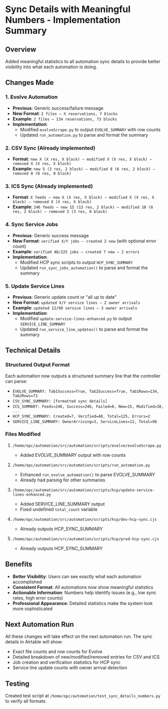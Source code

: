 # Sync Details with Meaningful Numbers - Implementation Summary

## Overview
Added meaningful statistics to all automation sync details to provide better visibility into what each automation is doing.

## Changes Made

### 1. **Evolve Automation**
- **Previous**: Generic success/failure message
- **New Format**: `2 files — X reservations, Y blocks`
- **Example**: `2 files — 134 reservations, 73 blocks`
- **Implementation**:
  - Modified `evolveScrape.py` to output `EVOLVE_SUMMARY` with row counts
  - Updated `run_automation.py` to parse and format the summary

### 2. **CSV Sync** (Already implemented)
- **Format**: `new X (X res, X block) — modified X (X res, X block) — removed X (X res, X block)`
- **Example**: `new 5 (3 res, 2 block) — modified 8 (6 res, 2 block) — removed 0 (0 res, 0 block)`

### 3. **ICS Sync** (Already implemented)
- **Format**: `X feeds — new X (X res, X block) — modified X (X res, X block) — removed X (X res, X block)`
- **Example**: `246 feeds — new 15 (13 res, 2 block) — modified 10 (8 res, 2 block) — removed 3 (3 res, 0 block)`

### 4. **Sync Service Jobs**
- **Previous**: Generic success message
- **New Format**: `verified X/Y jobs — created Z new` (with optional error count)
- **Example**: `verified 48/125 jobs — created 7 new — 2 errors`
- **Implementation**:
  - Modified HCP sync scripts to output `HCP_SYNC_SUMMARY`
  - Updated `run_sync_jobs_automation()` to parse and format the summary

### 5. **Update Service Lines**
- **Previous**: Generic update count or "all up to date"
- **New Format**: `updated X/Y service lines — Z owner arrivals`
- **Example**: `updated 12/98 service lines — 3 owner arrivals`
- **Implementation**:
  - Modified `update-service-lines-enhanced.py` to output `SERVICE_LINE_SUMMARY`
  - Updated `run_service_line_updates()` to parse and format the summary

## Technical Details

### Structured Output Format
Each automation now outputs a structured summary line that the controller can parse:
- `EVOLVE_SUMMARY: Tab1Success=True, Tab2Success=True, Tab1Rows=134, Tab2Rows=73`
- `CSV_SYNC_SUMMARY: [formatted sync details]`
- `ICS_SUMMARY: Feeds=246, Success=246, Failed=0, New=15, Modified=10, ...`
- `HCP_SYNC_SUMMARY: Created=7, Verified=48, Total=125, Errors=2`
- `SERVICE_LINE_SUMMARY: OwnerArriving=3, ServiceLines=12, Total=98`

### Files Modified
1. `/home/opc/automation/src/automation/scripts/evolve/evolveScrape.py`
   - Added EVOLVE_SUMMARY output with row counts

2. `/home/opc/automation/src/automation/scripts/run_automation.py`
   - Enhanced `run_evolve_automation()` to parse EVOLVE_SUMMARY
   - Already had parsing for other summaries

3. `/home/opc/automation/src/automation/scripts/hcp/update-service-lines-enhanced.py`
   - Added SERVICE_LINE_SUMMARY output
   - Fixed undefined `total_count` variable

4. `/home/opc/automation/src/automation/scripts/hcp/dev-hcp-sync.cjs`
   - Already outputs HCP_SYNC_SUMMARY

5. `/home/opc/automation/src/automation/scripts/hcp/prod-hcp-sync.cjs`
   - Already outputs HCP_SYNC_SUMMARY

## Benefits
- **Better Visibility**: Users can see exactly what each automation accomplished
- **Consistent Format**: All automations now show meaningful statistics
- **Actionable Information**: Numbers help identify issues (e.g., low sync rates, high error counts)
- **Professional Appearance**: Detailed statistics make the system look more sophisticated

## Next Automation Run
All these changes will take effect on the next automation run. The sync details in Airtable will show:
- Exact file counts and row counts for Evolve
- Detailed breakdown of new/modified/removed entries for CSV and ICS
- Job creation and verification statistics for HCP sync
- Service line update counts with owner arrival detection

## Testing
Created test script at `/home/opc/automation/test_sync_details_numbers.py` to verify all formats.